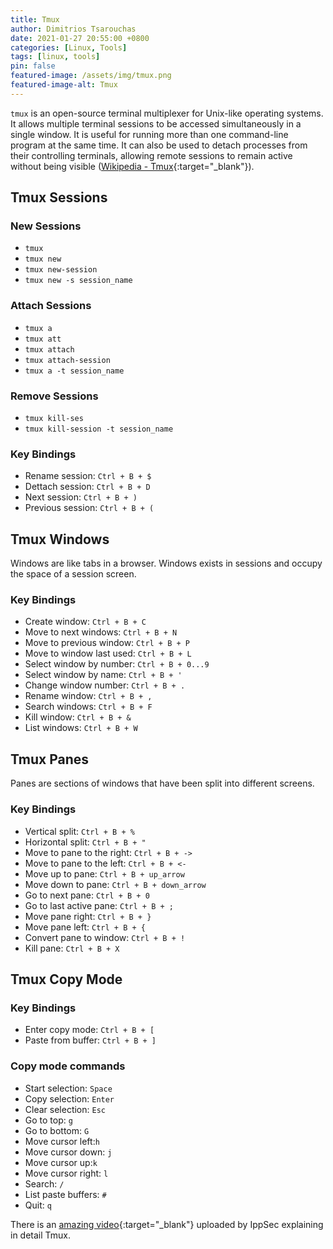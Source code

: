 ```yaml
---
title: Tmux
author: Dimitrios Tsarouchas
date: 2021-01-27 20:55:00 +0800
categories: [Linux, Tools]
tags: [linux, tools]
pin: false
featured-image: /assets/img/tmux.png
featured-image-alt: Tmux
---
```


`tmux` is an open-source terminal multiplexer for Unix-like operating systems. It allows multiple terminal sessions to be accessed simultaneously in a single window. It is useful for running more than one command-line program at the same time. It can also be used to detach processes from their controlling terminals, allowing remote sessions to remain active without being visible ([Wikipedia - Tmux](https://en.wikipedia.org/wiki/Tmux){:target="_blank"}).

## Tmux Sessions

### New Sessions
- `tmux`
- `tmux new`
- `tmux new-session`
- `tmux new -s session_name`

### Attach Sessions
- `tmux a`
- `tmux att`
- `tmux attach`
- `tmux attach-session`
- `tmux a -t session_name`

### Remove Sessions
- `tmux kill-ses`
- `tmux kill-session -t session_name`

### Key Bindings
- Rename session: `Ctrl + B + $` 
- Dettach session: `Ctrl + B + D`
- Next session: `Ctrl + B + )`
- Previous session: `Ctrl + B + (`

## Tmux Windows
Windows are like tabs in a browser. Windows exists in sessions and occupy the space of a session screen.

### Key Bindings
- Create window: `Ctrl + B + C`
- Move to next windows: `Ctrl + B + N`
- Move to previous window: `Ctrl + B + P`
- Move to window last used: `Ctrl + B + L`
- Select window by number: `Ctrl + B + 0...9`
- Select window by name: `Ctrl + B + '`
- Change window number: `Ctrl + B + .`
- Rename window: `Ctrl + B + ,`
- Search windows: `Ctrl + B + F`
- Kill window: `Ctrl + B + &`
- List windows: `Ctrl + B + W`

## Tmux Panes
Panes are sections of windows that have been split into different screens.

### Key Bindings
- Vertical split: `Ctrl + B + %`
- Horizontal split: `Ctrl + B + "`
- Move to pane to the right: `Ctrl + B + ->`
- Move to pane to the left: `Ctrl + B + <-`
- Move up to pane: `Ctrl + B + up_arrow`
- Move down to pane: `Ctrl + B + down_arrow`
- Go to next pane: `Ctrl + B + 0`
- Go to last active pane: `Ctrl + B + ;`
- Move pane right: `Ctrl + B + }`
- Move pane left: `Ctrl + B + {`
- Convert pane to window: `Ctrl + B + !`
- Kill pane: `Ctrl + B + X`

## Tmux Copy Mode

### Key Bindings
- Enter copy mode: `Ctrl + B + [`
- Paste from buffer: `Ctrl + B + ]`

### Copy mode commands
- Start selection: `Space`
- Copy selection: `Enter`
- Clear selection: `Esc`
- Go to top: `g`
- Go to bottom: `G`
- Move cursor left:`h`
- Move cursor down: `j`
- Move cursor up:`k`
- Move cursor right: `l`
- Search: `/`
- List paste buffers: `#`
- Quit: `q`

There is an [amazing video](https://www.youtube.com/watch?v=Lqehvpe_djs&ab_channel=IppSec){:target="_blank"} uploaded by IppSec explaining in detail Tmux.